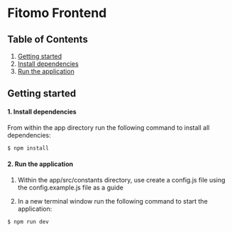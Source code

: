 # Fitomo Frontend


## Table of Contents

1. [Getting started](#Getting-Started)
  1. [Install dependencies](#Install-Dependencies)
  2. [Run the application](#Run-Application)


## Getting started

#### 1. Install dependencies

  From within the app directory run the following command to install all dependencies:

  ```sh
  $ npm install
  ```

#### 2. Run the application

  1. Within the app/src/constants directory, use create a config.js file using the config.example.js file as a guide

  2. In a new terminal window run the following command to start the application:

  ```sh
  $ npm run dev
  ```
